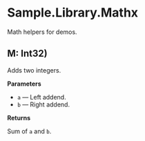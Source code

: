 # Sample.Library.Mathx

Math helpers for demos.

## M: Int32)
Adds two integers.

**Parameters**
- `a` — Left addend.
- `b` — Right addend.

**Returns**

Sum of `a` and `b`.

